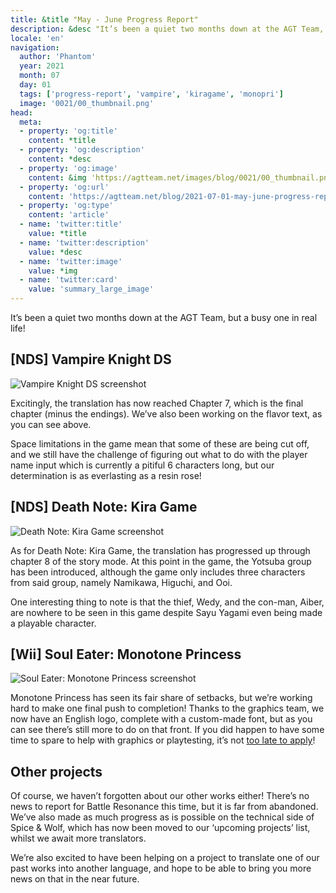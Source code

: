 ```yaml
---
title: &title "May - June Progress Report"
description: &desc "It’s been a quiet two months down at the AGT Team, but a busy one in real life!"
locale: 'en'
navigation:
  author: 'Phantom'
  year: 2021
  month: 07
  day: 01
  tags: ['progress-report', 'vampire', 'kiragame', 'monopri']
  image: '0021/00_thumbnail.png'
head:
  meta:
  - property: 'og:title'
    content: *title
  - property: 'og:description'
    content: *desc
  - property: 'og:image'
    content: &img 'https://agtteam.net/images/blog/0021/00_thumbnail.png'
  - property: 'og:url'
    content: 'https://agtteam.net/blog/2021-07-01-may-june-progress-report'
  - property: 'og:type'
    content: 'article'
  - name: 'twitter:title'
    value: *title
  - name: 'twitter:description'
    value: *desc
  - name: 'twitter:image'
    value: *img
  - name: 'twitter:card'
    value: 'summary_large_image'
---
```


It’s been a quiet two months down at the AGT Team, but a busy one in real life!

## \[NDS\] Vampire Knight DS

![Vampire Knight DS screenshot](/images/blog/0021/655517290846208000_0.png)

Excitingly, the translation has now reached Chapter 7, which is the final chapter (minus the endings). We’ve also been working on the flavor text, as you can see above.

Space limitations in the game mean that some of these are being cut off, and we still have the challenge of figuring out what to do with the player name input which is currently a pitiful 6 characters long, but our determination is as everlasting as a resin rose!


## \[NDS\] Death Note: Kira Game

![Death Note: Kira Game screenshot](/images/blog/0021/655517290846208000_1.png)

As for Death Note: Kira Game, the translation has progressed up through chapter 8 of the story mode. At this point in the game, the Yotsuba group has been introduced, although the game only includes three characters from said group, namely Namikawa, Higuchi, and Ooi.

One interesting thing to note is that the thief, Wedy, and the con-man, Aiber, are nowhere to be seen in this game despite Sayu Yagami even being made a playable character.  


## \[Wii\] Soul Eater: Monotone Princess

![Soul Eater: Monotone Princess screenshot](/images/blog/0021/655517290846208000_2.png)

Monotone Princess has seen its fair share of setbacks, but we’re working hard to make one final push to completion! Thanks to the graphics team, we now have an English logo, complete with a custom-made font, but as you can see there’s still more to do on that front. If you did happen to have some time to spare to help with graphics or playtesting, it’s not [too late to apply](https://discord.com/invite/UUF7Zbm)!


## Other projects

Of course, we haven’t forgotten about our other works either! There’s no news to report for Battle Resonance this time, but it is far from abandoned. We’ve also made as much progress as is possible on the technical side of Spice & Wolf, which has now been moved to our ‘upcoming projects’ list, whilst we await more translators.

We’re also excited to have been helping on a project to translate one of our past works into another language, and hope to be able to bring you more news on that in the near future.
